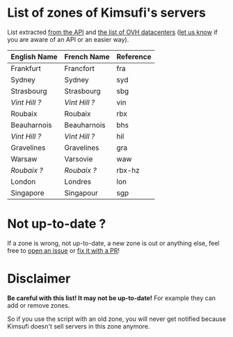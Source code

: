 # List of zones of Kimsufi's servers
List extracted [from the API](https://ws.ovh.com/dedicated/r2/ws.dispatcher/getAvailability2) and [the list of OVH datacenters](https://www.ovh.com/world/about-us/datacenters.xml) ([let us know](https://git.pofilo.fr/pofilo/kimsufi/issues) if you are aware of an API or an easier way).

| English Name | French Name |Reference  |
|--------------|-------------|-----------|
| Frankfurt    | Francfort   | fra       |
| Sydney       | Sydney      | syd       |
| Strasbourg   | Strasbourg  | sbg       |
| *Vint Hill ?*|*Vint Hill ?*| vin       |
| Roubaix      | Roubaix     | rbx       |
| Beauharnois  | Beauharnois | bhs       |
| *Vint Hill ?*|*Vint Hill ?*| hil       |
| Gravelines   | Gravelines  | gra       |
| Warsaw       | Varsovie    | waw       |
| *Roubaix ?*  | *Roubaix ?* | rbx-hz    |
| London       | Londres     | lon       |
| Singapore    | Singapour   | sgp       |

# Not up-to-date ?

If a zone is wrong, not up-to-date, a new zone is out or anything else, feel free to [open an issue](https://git.pofilo.fr/pofilo/kimsufi/issues) or  [fix it with a PR](https://git.pofilo.fr/pofilo/kimsufi/pulls)!

# Disclaimer
**Be careful with this list! It may not be up-to-date!** For example they can add or remove zones.

So if you use the script with an old zone, you will never get notified because Kimsufi doesn't sell servers in this zone anymore.
 